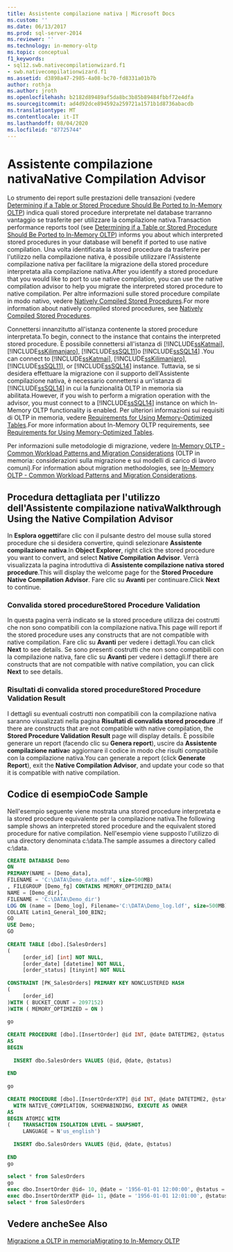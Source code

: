 ```yaml
---
title: Assistente compilazione nativa | Microsoft Docs
ms.custom: ''
ms.date: 06/13/2017
ms.prod: sql-server-2014
ms.reviewer: ''
ms.technology: in-memory-oltp
ms.topic: conceptual
f1_keywords:
- sql12.swb.nativecompilationwizard.f1
- swb.nativecompilationwizard.f1
ms.assetid: d3898a47-2985-4a08-bc70-fd8331a01b7b
author: rothja
ms.author: jroth
ms.openlocfilehash: b2182d89489af5da8bc3b85b89484fbbf72e4dfa
ms.sourcegitcommit: ad4d92dce894592a259721a1571b1d8736abacdb
ms.translationtype: MT
ms.contentlocale: it-IT
ms.lasthandoff: 08/04/2020
ms.locfileid: "87725744"
---
```

# <a name="native-compilation-advisor"></a><span data-ttu-id="643a0-102">Assistente compilazione nativa</span><span class="sxs-lookup"><span data-stu-id="643a0-102">Native Compilation Advisor</span></span>
  <span data-ttu-id="643a0-103">Lo strumento dei report sulle prestazioni delle transazioni (vedere [Determining if a Table or Stored Procedure Should Be Ported to In-Memory OLTP](determining-if-a-table-or-stored-procedure-should-be-ported-to-in-memory-oltp.md)) indica quali stored procedure interpretate nel database trarranno vantaggio se trasferite per utilizzare la compilazione nativa.</span><span class="sxs-lookup"><span data-stu-id="643a0-103">Transaction performance reports tool (see [Determining if a Table or Stored Procedure Should Be Ported to In-Memory OLTP](determining-if-a-table-or-stored-procedure-should-be-ported-to-in-memory-oltp.md)) informs you about which interpreted stored procedures in your database will benefit if ported to use native compilation.</span></span> <span data-ttu-id="643a0-104">Una volta identificata la stored procedure da trasferire per l'utilizzo nella compilazione nativa, è possibile utilizzare l'Assistente compilazione nativa per facilitare la migrazione della stored procedure interpretata alla compilazione nativa.</span><span class="sxs-lookup"><span data-stu-id="643a0-104">After you identify a stored procedure that you would like to port to use native compilation, you can use the native compilation advisor to help you migrate the interpreted stored procedure to native compilation.</span></span> <span data-ttu-id="643a0-105">Per altre informazioni sulle stored procedure compilate in modo nativo, vedere [Natively Compiled Stored Procedures](natively-compiled-stored-procedures.md).</span><span class="sxs-lookup"><span data-stu-id="643a0-105">For more information about natively compiled stored procedures, see [Natively Compiled Stored Procedures](natively-compiled-stored-procedures.md).</span></span>  
  
 <span data-ttu-id="643a0-106">Connettersi innanzitutto all'istanza contenente la stored procedure interpretata.</span><span class="sxs-lookup"><span data-stu-id="643a0-106">To begin, connect to the instance that contains the interpreted stored procedure.</span></span> <span data-ttu-id="643a0-107">È possibile connettersi all'istanza di [!INCLUDE[ssKatmai](../../includes/sskatmai-md.md)], [!INCLUDE[ssKilimanjaro](../../includes/sskilimanjaro-md.md)], [!INCLUDE[ssSQL11](../../includes/sssql11-md.md)]o [!INCLUDE[ssSQL14](../../includes/sssql14-md.md)] .</span><span class="sxs-lookup"><span data-stu-id="643a0-107">You can connect to [!INCLUDE[ssKatmai](../../includes/sskatmai-md.md)], [!INCLUDE[ssKilimanjaro](../../includes/sskilimanjaro-md.md)], [!INCLUDE[ssSQL11](../../includes/sssql11-md.md)], or [!INCLUDE[ssSQL14](../../includes/sssql14-md.md)] instance.</span></span> <span data-ttu-id="643a0-108">Tuttavia, se si desidera effettuare la migrazione con il supporto dell'Assistente compilazione nativa, è necessario connettersi a un'istanza di [!INCLUDE[ssSQL14](../../includes/sssql14-md.md)] in cui la funzionalità OLTP in memoria sia abilitata.</span><span class="sxs-lookup"><span data-stu-id="643a0-108">However, if you wish to perform a migration operation with the advisor, you must connect to a [!INCLUDE[ssSQL14](../../includes/sssql14-md.md)] instance on which In-Memory OLTP functionality is enabled.</span></span> <span data-ttu-id="643a0-109">Per ulteriori informazioni sui requisiti di OLTP in memoria, vedere [Requirements for Using Memory-Optimized Tables](memory-optimized-tables.md).</span><span class="sxs-lookup"><span data-stu-id="643a0-109">For more information about In-Memory OLTP requirements, see [Requirements for Using Memory-Optimized Tables](memory-optimized-tables.md).</span></span>  
  
 <span data-ttu-id="643a0-110">Per informazioni sulle metodologie di migrazione, vedere [In-Memory OLTP - Common Workload Patterns and Migration Considerations](https://msdn.microsoft.com/library/dn673538.aspx) (OLTP in memoria: considerazioni sulla migrazione e sui modelli di carico di lavoro comuni).</span><span class="sxs-lookup"><span data-stu-id="643a0-110">For information about migration methodologies, see [In-Memory OLTP - Common Workload Patterns and Migration Considerations](https://msdn.microsoft.com/library/dn673538.aspx).</span></span>  
  
## <a name="walkthrough-using-the-native-compilation-advisor"></a><span data-ttu-id="643a0-111">Procedura dettagliata per l'utilizzo dell'Assistente compilazione nativa</span><span class="sxs-lookup"><span data-stu-id="643a0-111">Walkthrough Using the Native Compilation Advisor</span></span>  
 <span data-ttu-id="643a0-112">In **Esplora oggetti**fare clic con il pulsante destro del mouse sulla stored procedure che si desidera convertire, quindi selezionare **Assistente compilazione nativa**.</span><span class="sxs-lookup"><span data-stu-id="643a0-112">In **Object Explorer**, right click the stored procedure you want to convert, and select **Native Compilation Advisor**.</span></span> <span data-ttu-id="643a0-113">Verrà visualizzata la pagina introduttiva di **Assistente compilazione nativa stored procedure**.</span><span class="sxs-lookup"><span data-stu-id="643a0-113">This will display the welcome page for the **Stored Procedure Native Compilation Advisor**.</span></span> <span data-ttu-id="643a0-114">Fare clic su **Avanti** per continuare.</span><span class="sxs-lookup"><span data-stu-id="643a0-114">Click **Next** to continue.</span></span>  
  
### <a name="stored-procedure-validation"></a><span data-ttu-id="643a0-115">Convalida stored procedure</span><span class="sxs-lookup"><span data-stu-id="643a0-115">Stored Procedure Validation</span></span>  
 <span data-ttu-id="643a0-116">In questa pagina verrà indicato se la stored procedure utilizza dei costrutti che non sono compatibili con la compilazione nativa.</span><span class="sxs-lookup"><span data-stu-id="643a0-116">This page will report if the stored procedure uses any constructs that are not compatible with native compilation.</span></span> <span data-ttu-id="643a0-117">Fare clic su **Avanti** per vedere i dettagli.</span><span class="sxs-lookup"><span data-stu-id="643a0-117">You can click **Next** to see details.</span></span> <span data-ttu-id="643a0-118">Se sono presenti costrutti che non sono compatibili con la compilazione nativa, fare clic su **Avanti** per vedere i dettagli.</span><span class="sxs-lookup"><span data-stu-id="643a0-118">If there are constructs that are not compatible with native compilation, you can click **Next** to see details.</span></span>  
  
### <a name="stored-procedure-validation-result"></a><span data-ttu-id="643a0-119">Risultati di convalida stored procedure</span><span class="sxs-lookup"><span data-stu-id="643a0-119">Stored Procedure Validation Result</span></span>  
 <span data-ttu-id="643a0-120">I dettagli su eventuali costrutti non compatibili con la compilazione nativa saranno visualizzati nella pagina **Risultati di convalida stored procedure** .</span><span class="sxs-lookup"><span data-stu-id="643a0-120">If there are constructs that are not compatible with native compilation, the **Stored Procedure Validation Result** page will display details.</span></span> <span data-ttu-id="643a0-121">È possibile generare un report (facendo clic su **Genera report**), uscire da **Assistente compilazione nativa**e aggiornare il codice in modo che risulti compatibile con la compilazione nativa.</span><span class="sxs-lookup"><span data-stu-id="643a0-121">You can generate a report (click **Generate Report**), exit the **Native Compilation Advisor**, and update your code so that it is compatible with native compilation.</span></span>  
  
## <a name="code-sample"></a><span data-ttu-id="643a0-122">Codice di esempio</span><span class="sxs-lookup"><span data-stu-id="643a0-122">Code Sample</span></span>  
 <span data-ttu-id="643a0-123">Nell'esempio seguente viene mostrata una stored procedure interpretata e la stored procedure equivalente per la compilazione nativa.</span><span class="sxs-lookup"><span data-stu-id="643a0-123">The following sample shows an interpreted stored procedure and the equivalent stored procedure for native compilation.</span></span> <span data-ttu-id="643a0-124">Nell'esempio viene supposto l'utilizzo di una directory denominata c:\data.</span><span class="sxs-lookup"><span data-stu-id="643a0-124">The sample assumes a directory called c:\data.</span></span>  
  
```sql  
CREATE DATABASE Demo  
ON  
PRIMARY(NAME = [Demo_data],  
FILENAME = 'C:\DATA\Demo_data.mdf', size=500MB)  
, FILEGROUP [Demo_fg] CONTAINS MEMORY_OPTIMIZED_DATA(  
NAME = [Demo_dir],  
FILENAME = 'C:\DATA\Demo_dir')  
LOG ON (name = [Demo_log], Filename='C:\DATA\Demo_log.ldf', size=500MB)  
COLLATE Latin1_General_100_BIN2;  
GO  
USE Demo;  
GO  
  
CREATE TABLE [dbo].[SalesOrders]  
(  
     [order_id] [int] NOT NULL,  
     [order_date] [datetime] NOT NULL,  
     [order_status] [tinyint] NOT NULL  
  
CONSTRAINT [PK_SalesOrders] PRIMARY KEY NONCLUSTERED HASH   
(  
     [order_id]  
)WITH ( BUCKET_COUNT = 2097152)  
)WITH ( MEMORY_OPTIMIZED = ON )  
  
go  
  
CREATE PROCEDURE [dbo].[InsertOrder] @id INT, @date DATETIME2, @status TINYINT  
AS   
BEGIN   
  
  INSERT dbo.SalesOrders VALUES (@id, @date, @status)  
  
END  
  
go  
  
CREATE PROCEDURE [dbo].[InsertOrderXTP] @id INT, @date DATETIME2, @status TINYINT  
  WITH NATIVE_COMPILATION, SCHEMABINDING, EXECUTE AS OWNER  
AS   
BEGIN ATOMIC WITH   
(    TRANSACTION ISOLATION LEVEL = SNAPSHOT,  
     LANGUAGE = N'us_english')  
  
  INSERT dbo.SalesOrders VALUES (@id, @date, @status)  
  
END  
go  
  
select * from SalesOrders  
go  
exec dbo.InsertOrder @id= 10, @date = '1956-01-01 12:00:00', @status = 1 ;  
exec dbo.InsertOrderXTP @id= 11, @date = '1956-01-01 12:01:00', @status = 2 ;  
select * from SalesOrders  
```  
  
## <a name="see-also"></a><span data-ttu-id="643a0-125">Vedere anche</span><span class="sxs-lookup"><span data-stu-id="643a0-125">See Also</span></span>  
 [<span data-ttu-id="643a0-126">Migrazione a OLTP in memoria</span><span class="sxs-lookup"><span data-stu-id="643a0-126">Migrating to In-Memory OLTP</span></span>](migrating-to-in-memory-oltp.md)  
  
  
